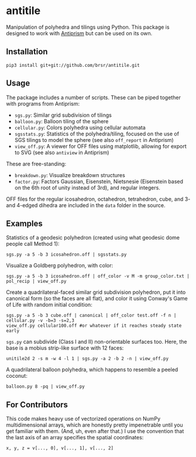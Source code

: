 # antitile
Manipulation of polyhedra and tilings using Python. This package is designed to work with [Antiprism](https://github.com/antiprism/antiprism) but can be used on its own.

## Installation

    pip3 install git+git://github.com/brsr/antitile.git

## Usage
The package includes a number of scripts. These can be piped together with programs from Antiprism:
* `sgs.py`: Similar grid subdivision of tilings
* `balloon.py`: Balloon tiling of the sphere
* `cellular.py`: Colors polyhedra using cellular automata
* `sgsstats.py`: Statistics of the polyhedra/tiling, focused on the use of SGS tilings to model the sphere (see also `off_report` in Antiprism)
* `view_off.py`: A viewer for OFF files using matplotlib, allowing for export to SVG (see also `antiview` in Antiprism)

These are free-standing:
* `breakdown.py`: Visualize breakdown structures
* `factor.py`: Factors Gaussian, Eisenstein, Nietsnesie (Eisenstein based on the 6th root of unity instead of 3rd), and regular integers.

OFF files for the regular icosahedron, octahedron, tetrahedron, cube, and 3- and 4-edged dihedra are included in the `data` folder in the source.

## Examples
Statistics of a geodesic polyhedron (created using what geodesic dome people call Method 1):

    sgs.py -a 5 -b 3 icosahedron.off | sgsstats.py

Visualize a Goldberg polyhedron, with color:

    sgs.py -a 5 -b 3 icosahedron.off | off_color -v M -m group_color.txt | pol_recip | view_off.py

Create a quadrilateral-faced similar grid subdivision polyhedron, put it into canonical form (so the faces are all flat), and color it using Conway's Game of Life with random initial condition:

	sgs.py -a 5 -b 3 cube.off | canonical | off_color test.off -f n | cellular.py -v -b=3 -s=2,3
	view_off.py cellular100.off #or whatever if it reaches steady state early

`sgs.py` can subdivide (Class I and II) non-orientable surfaces too. Here, the base is a mobius strip-like surface with 12 faces:

	unitile2d 2 -s m -w 4 -l 1 | sgs.py -a 2 -b 2 -n | view_off.py	
	
A quadrilateral balloon polyhedra, which happens to resemble a peeled coconut:

    balloon.py 8 -pq | view_off.py

## For Contributors
This code makes heavy use of vectorized operations on NumPy multidimensional arrays, which are honestly pretty impenetrable until you get familiar with them. (And, uh, even after that.) I use the convention that the last axis of an array specifies the spatial coordinates:

    x, y, z = v[..., 0], v[..., 1], v[..., 2]
